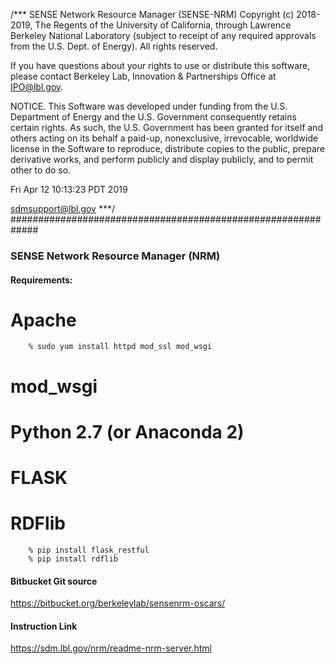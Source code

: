 /***
SENSE Network Resource Manager (SENSE-NRM) Copyright (c) 2018-2019,
The Regents of the University of California, through Lawrence Berkeley
National Laboratory (subject to receipt of any required approvals from
the U.S. Dept. of Energy).  All rights reserved.

If you have questions about your rights to use or distribute this
software, please contact Berkeley Lab, Innovation & Partnerships
Office at IPO@lbl.gov.

NOTICE.  This Software was developed under funding from the
U.S. Department of Energy and the U.S. Government consequently retains
certain rights. As such, the U.S. Government has been granted for
itself and others acting on its behalf a paid-up, nonexclusive,
irrevocable, worldwide license in the Software to reproduce,
distribute copies to the public, prepare derivative works, and perform
publicly and display publicly, and to permit other to do so.

Fri Apr 12 10:13:23 PDT 2019

sdmsupport@lbl.gov
***/
#############################################################
### SENSE Network Resource Manager (NRM)
#### Requirements:
 # Apache 
        % sudo yum install httpd mod_ssl mod_wsgi
 # mod_wsgi 
 # Python 2.7 (or Anaconda 2)
 # FLASK 
 # RDFlib
        % pip install flask_restful
        % pip install rdflib

#### Bitbucket Git source
https://bitbucket.org/berkeleylab/sensenrm-oscars/

#### Instruction Link
https://sdm.lbl.gov/nrm/readme-nrm-server.html


